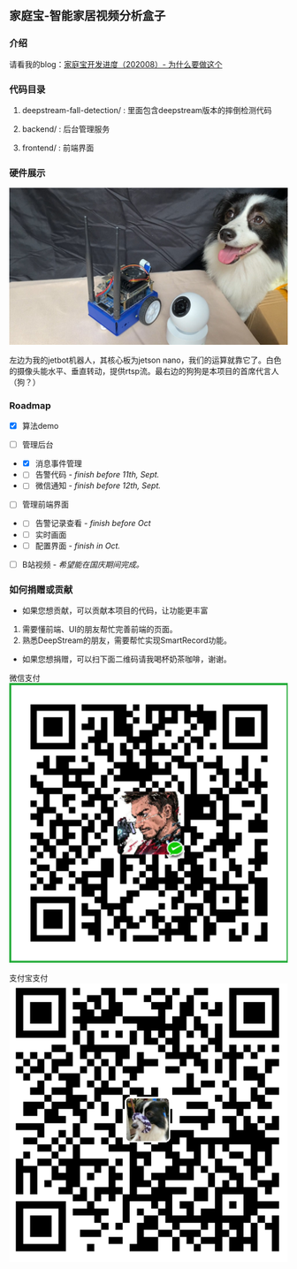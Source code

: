 ## 家庭宝-智能家居视频分析盒子

### 介绍

请看我的blog：[家庭宝开发进度（202008）- 为什么要做这个](https://ijst.me/wp/2020/08/31/%e5%ae%b6%e5%ba%ad%e5%ae%9d%e5%bc%80%e5%8f%91%e8%bf%9b%e5%ba%a6%ef%bc%88202008%ef%bc%89-%e4%b8%ba%e4%bb%80%e4%b9%88%e8%a6%81%e5%81%9a%e8%bf%99%e4%b8%aa/)

### 代码目录

1. deepstream-fall-detection/ : 里面包含deepstream版本的摔倒检测代码

2. backend/ : 后台管理服务

3. frontend/ : 前端界面

### 硬件展示

![bot and dog](./pics/IMG_0902.MOV_20200910_161829.172.jpg)

左边为我的jetbot机器人，其核心板为jetson nano，我们的运算就靠它了。白色的摄像头能水平、垂直转动，提供rtsp流。最右边的狗狗是本项目的首席代言人（狗？）

### Roadmap

- [x] 算法demo

- [ ] 管理后台
- - [x] 消息事件管理
- - [ ] 告警代码 - *finish before 11th, Sept.*
- - [ ] 微信通知 - *finish before 12th, Sept.*

- [ ] 管理前端界面
- - [ ] 告警记录查看 - *finish before Oct*
- - [ ] 实时画面
- - [ ] 配置界面 - *finish in Oct.*

- [ ] B站视频 - *希望能在国庆期间完成。*


### 如何捐赠或贡献

- 如果您想贡献，可以贡献本项目的代码，让功能更丰富

1. 需要懂前端、UI的朋友帮忙完善前端的页面。
2. 熟悉DeepStream的朋友，需要帮忙实现SmartRecord功能。


- 如果您想捐赠，可以扫下面二维码请我喝杯奶茶咖啡，谢谢。


微信支付
![微信支付](./pics/wechat.png)

支付宝支付
![支付宝](./pics/alipay.png)